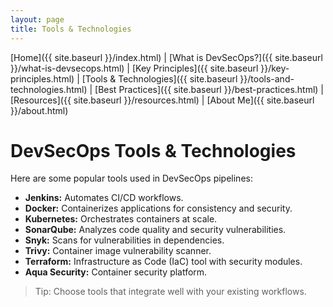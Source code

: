 ```yaml
---
layout: page
title: Tools & Technologies
---
```


[Home]({{ site.baseurl }}/index.html) | [What is DevSecOps?]({{ site.baseurl }}/what-is-devsecops.html) | [Key Principles]({{ site.baseurl }}/key-principles.html) | [Tools & Technologies]({{ site.baseurl }}/tools-and-technologies.html) | [Best Practices]({{ site.baseurl }}/best-practices.html) | [Resources]({{ site.baseurl }}/resources.html) | [About Me]({{ site.baseurl }}/about.html)

# DevSecOps Tools & Technologies

Here are some popular tools used in DevSecOps pipelines:

- **Jenkins:** Automates CI/CD workflows.
- **Docker:** Containerizes applications for consistency and security.
- **Kubernetes:** Orchestrates containers at scale.
- **SonarQube:** Analyzes code quality and security vulnerabilities.
- **Snyk:** Scans for vulnerabilities in dependencies.
- **Trivy:** Container image vulnerability scanner.
- **Terraform:** Infrastructure as Code (IaC) tool with security modules.
- **Aqua Security:** Container security platform.

> Tip: Choose tools that integrate well with your existing workflows.
